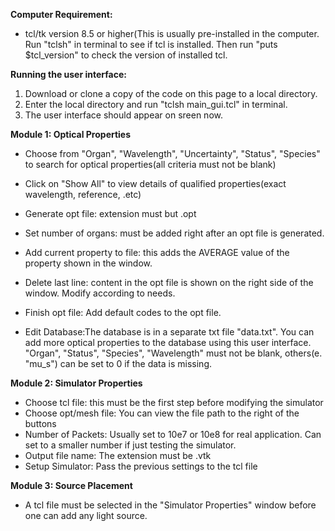 **Computer Requirement:** 
- tcl/tk version 8.5 or higher(This is usually pre-installed in the computer. Run "tclsh" in terminal to see if tcl is installed. Then run "puts $tcl_version" to check the version of installed tcl.




**Running the user interface:**
1. Download or clone a copy of the code on this page to a local directory.
2. Enter the local directory and run "tclsh main_gui.tcl" in terminal.
3. The user interface should appear on sreen now.




**Module 1: Optical Properties**
- Choose from "Organ", "Wavelength", "Uncertainty", "Status", "Species" to search for optical properties(all criteria must not be blank)
- Click on "Show All" to view details of qualified properties(exact wavelength, reference, .etc)
- Generate opt file: extension must but .opt
- Set number of organs: must be added right after an opt file is generated.
- Add current property to file: this adds the AVERAGE value of the property shown in the window.
- Delete last line: content in the opt file is shown on the right side of the window. Modify according to needs.
- Finish opt file: Add default codes to the opt file. 

- Edit Database:The database is in a separate txt file "data.txt". You can add more optical properties to the database using this user interface. "Organ", "Status", "Species", "Wavelength" must not be blank, others(e. "mu_s") can be set to 0 if the data is missing.




**Module 2: Simulator Properties**
- Choose tcl file: this must be the first step before modifying the simulator
- Choose opt/mesh file: You can view the file path to the right of the buttons
- Number of Packets: Usually set to 10e7 or 10e8 for real application. Can set to a smaller number if just testing the simulator.
- Output file name: The extension must be .vtk
- Setup Simulator: Pass the previous settings to the tcl file




**Module 3: Source Placement**
- A tcl file must be selected in the "Simulator Properties" window before one can add any light source.



